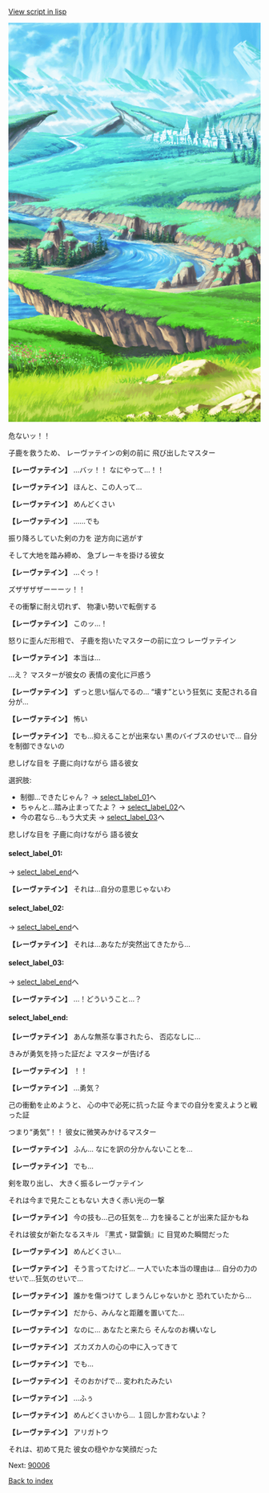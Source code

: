 [View script in lisp](../scripts/10028203.txt)

![plain.png](../images/backgrounds/plain.png)

危ないッ！！

子鹿を救うため、
レーヴァテインの剣の前に
飛び出したマスター

**【レーヴァテイン】**
…バッ！！
なにやって…！！

**【レーヴァテイン】**
ほんと、この人って…

**【レーヴァテイン】**
めんどくさい

**【レーヴァテイン】**
……でも

振り降ろしていた剣の力を
逆方向に逃がす

そして大地を踏み締め、
急ブレーキを掛ける彼女

**【レーヴァテイン】**
…ぐっ！

ズザザザザーーーッ！！

その衝撃に耐え切れず、
物凄い勢いで転倒する

**【レーヴァテイン】**
このッ…！

怒りに歪んだ形相で、
子鹿を抱いたマスターの前に立つ
レーヴァテイン

**【レーヴァテイン】**
本当は…

…え？
マスターが彼女の
表情の変化に戸惑う

**【レーヴァテイン】**
ずっと思い悩んでるの…
“壊す”という狂気に
支配される自分が…

**【レーヴァテイン】**
怖い

**【レーヴァテイン】**
でも…抑えることが出来ない
黒のバイブスのせいで…
自分を制御できないの

悲しげな目を
子鹿に向けながら
語る彼女

選択肢:
- 制御…できたじゃん？ → [select_label_01](#select_label_01)へ
- ちゃんと…踏み止まってたよ？ → [select_label_02](#select_label_02)へ
- 今の君なら…もう大丈夫 → [select_label_03](#select_label_03)へ

悲しげな目を
子鹿に向けながら
語る彼女

#### select_label_01:
 → [select_label_end](#select_label_end)へ

**【レーヴァテイン】**
それは…自分の意思じゃないわ

#### select_label_02:
 → [select_label_end](#select_label_end)へ

**【レーヴァテイン】**
それは…あなたが突然出てきたから…

#### select_label_03:
 → [select_label_end](#select_label_end)へ

**【レーヴァテイン】**
…！どういうこと…？

#### select_label_end:

**【レーヴァテイン】**
あんな無茶な事されたら、
否応なしに…

きみが勇気を持った証だよ
マスターが告げる

**【レーヴァテイン】**
！！

**【レーヴァテイン】**
…勇気？

己の衝動を止めようと、
心の中で必死に抗った証
今までの自分を変えようと戦った証

つまり“勇気”！！
彼女に微笑みかけるマスター

**【レーヴァテイン】**
ふん…
なにを訳の分かんないことを…

**【レーヴァテイン】**
でも…

剣を取り出し、
大きく振るレーヴァテイン

それは今まで見たこともない
大きく赤い光の一撃

**【レーヴァテイン】**
今の技も…己の狂気を…
力を操ることが出来た証かもね

それは彼女が新たなるスキル
『黒式・獄雷鎖』に
目覚めた瞬間だった

**【レーヴァテイン】**
めんどくさい…

**【レーヴァテイン】**
そう言ってたけど…
一人でいた本当の理由は…
自分の力のせいで…狂気のせいで…

**【レーヴァテイン】**
誰かを傷つけて
しまうんじゃないかと
恐れていたから…

**【レーヴァテイン】**
だから、みんなと距離を置いてた…

**【レーヴァテイン】**
なのに…
あなたと来たら
そんなのお構いなし

**【レーヴァテイン】**
ズカズカ人の心の中に入ってきて

**【レーヴァテイン】**
でも…

**【レーヴァテイン】**
そのおかげで…
変われたみたい

**【レーヴァテイン】**
…ふぅ

**【レーヴァテイン】**
めんどくさいから…
１回しか言わないよ？

**【レーヴァテイン】**
アリガトウ

それは、初めて見た
彼女の穏やかな笑顔だった


Next: [90006](90006.md)

[Back to index](index.md)
